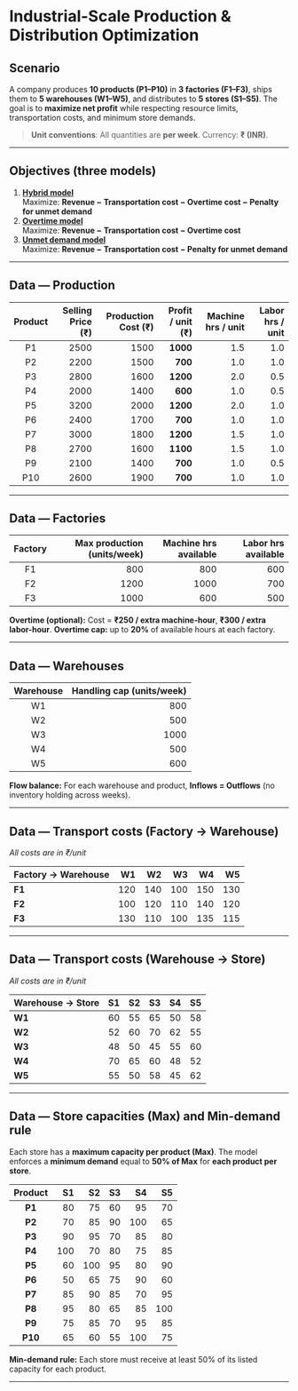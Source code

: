 # Industrial-Scale Production & Distribution Optimization

## Scenario

A company produces **10 products (P1–P10)** in **3 factories (F1–F3)**, ships them to **5 warehouses (W1–W5)**, and distributes to **5 stores (S1–S5)**. The goal is to **maximize net profit** while respecting resource limits, transportation costs, and minimum store demands.

> **Unit conventions**: All quantities are **per week**. Currency: **₹ (INR)**.

---

## Objectives (three models)

1. [**Hybrid model**](../models/hybrid_model.py)  
   Maximize: **Revenue − Transportation cost − Overtime cost − Penalty for unmet demand**
3. [**Overtime model**](../models/overtime_model.py)    
   Maximize: **Revenue − Transportation cost − Overtime cost**
5. [**Unmet demand model**](../models/hybrid_model.py)   
   Maximize: **Revenue − Transportation cost − Penalty for unmet demand**

---

## Data — Production

| Product | Selling Price (₹) | Production Cost (₹) | **Profit / unit (₹)** | Machine hrs / unit | Labor hrs / unit |
| :-----: | ----------------: | ------------------: | --------------------: | -----------------: | ---------------: |
|    P1   |              2500 |                1500 |              **1000** |                1.5 |              1.0 |
|    P2   |              2200 |                1500 |               **700** |                1.0 |              1.0 |
|    P3   |              2800 |                1600 |              **1200** |                2.0 |              0.5 |
|    P4   |              2000 |                1400 |               **600** |                1.0 |              0.5 |
|    P5   |              3200 |                2000 |              **1200** |                2.0 |              1.0 |
|    P6   |              2400 |                1700 |               **700** |                1.0 |              1.0 |
|    P7   |              3000 |                1800 |              **1200** |                1.5 |              1.0 |
|    P8   |              2700 |                1600 |              **1100** |                1.5 |              1.0 |
|    P9   |              2100 |                1400 |               **700** |                1.0 |              0.5 |
|   P10   |              2600 |                1900 |               **700** |                1.0 |              1.0 |

---

## Data — Factories

| Factory | Max production (units/week) | Machine hrs available | Labor hrs available |
| :-----: | --------------------------: | --------------------: | ------------------: |
|    F1   |                         800 |                   800 |                 600 |
|    F2   |                        1200 |                  1000 |                 700 |
|    F3   |                        1000 |                   600 |                 500 |

**Overtime (optional):** Cost = **₹250 / extra machine-hour**, **₹300 / extra labor-hour**.
**Overtime cap:** up to **20%** of available hours at each factory.

---

## Data — Warehouses

| Warehouse | Handling cap (units/week) |
| :-------: | ------------------------: |
|     W1    |                       800 |
|     W2    |                       500 |
|     W3    |                      1000 |
|     W4    |                       500 |
|     W5    |                       600 |

**Flow balance:** For each warehouse and product, **Inflows = Outflows** (no inventory holding across weeks).

---

## Data — Transport costs (Factory → Warehouse)

*All costs are in ₹/unit*

| Factory → Warehouse |  W1 |  W2 |  W3 |  W4 |  W5 |
| :------------------ | --: | --: | --: | --: | --: |
| **F1**              | 120 | 140 | 100 | 150 | 130 |
| **F2**              | 100 | 120 | 110 | 140 | 120 |
| **F3**              | 130 | 110 | 100 | 135 | 115 |

---

## Data — Transport costs (Warehouse → Store)

*All costs are in ₹/unit*

| Warehouse → Store | S1 | S2 | S3 | S4 | S5 |
| :---------------- | -: | -: | -: | -: | -: |
| **W1**            | 60 | 55 | 65 | 50 | 58 |
| **W2**            | 52 | 60 | 70 | 62 | 55 |
| **W3**            | 48 | 50 | 45 | 55 | 60 |
| **W4**            | 70 | 65 | 60 | 48 | 52 |
| **W5**            | 55 | 50 | 58 | 45 | 62 |

---

## Data — Store capacities (Max) and Min-demand rule

Each store has a **maximum capacity per product (Max)**. The model enforces a **minimum demand** equal to **50% of Max** for **each product per store**.

| Product |  S1 |  S2 | S3 |  S4 |  S5 |
| :-----: | --: | --: | -: | --: | --: |
|  **P1** |  80 |  75 | 60 |  95 |  70 |
|  **P2** |  70 |  85 | 90 | 100 |  65 |
|  **P3** |  90 |  95 | 70 |  85 |  80 |
|  **P4** | 100 |  70 | 80 |  75 |  85 |
|  **P5** |  60 | 100 | 95 |  80 |  90 |
|  **P6** |  50 |  65 | 75 |  90 |  60 |
|  **P7** |  85 |  90 | 85 |  70 |  95 |
|  **P8** |  95 |  80 | 65 |  85 | 100 |
|  **P9** |  75 |  85 | 70 |  95 |  85 |
| **P10** |  65 |  60 | 55 | 100 |  75 |

**Min-demand rule:** Each store must receive at least 50% of its listed capacity for each product. 

---
